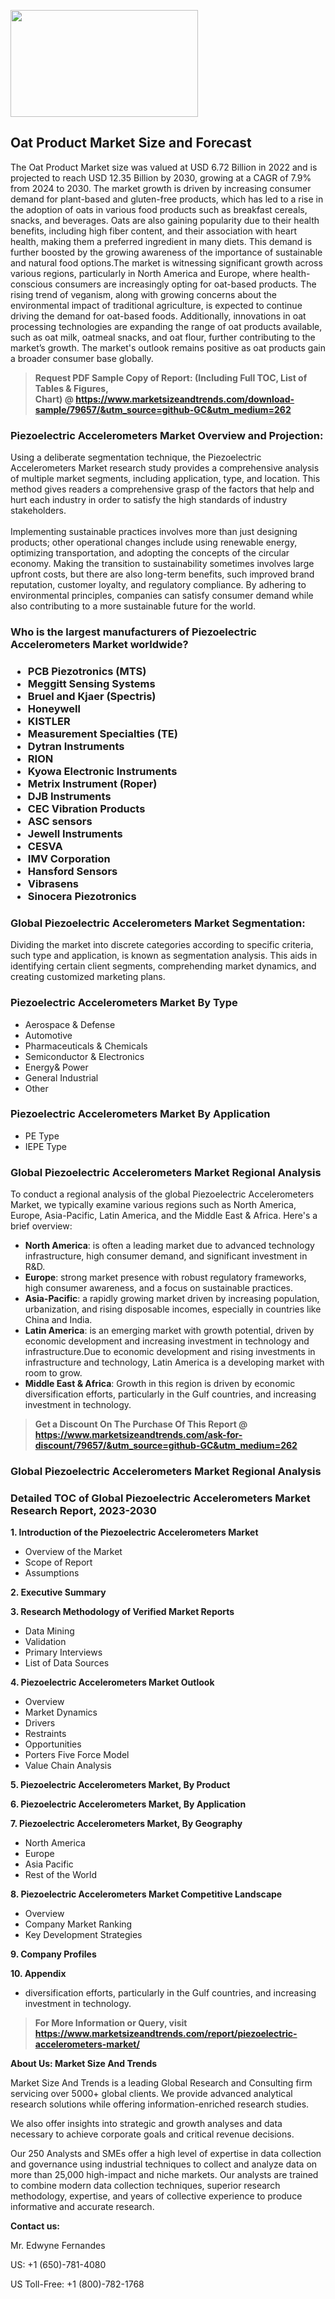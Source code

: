 <p><img class="alignnone size-medium wp-image-20088" src="https://ffe5etoiles.com/wp-content/uploads/2024/12/MST1-300x171.png" alt="" width="300" height="171" /></p><h2>Oat Product Market Size and Forecast</h2><p>The Oat Product Market size was valued at USD 6.72 Billion in 2022 and is projected to reach USD 12.35 Billion by 2030, growing at a CAGR of 7.9% from 2024 to 2030. The market growth is driven by increasing consumer demand for plant-based and gluten-free products, which has led to a rise in the adoption of oats in various food products such as breakfast cereals, snacks, and beverages. Oats are also gaining popularity due to their health benefits, including high fiber content, and their association with heart health, making them a preferred ingredient in many diets. This demand is further boosted by the growing awareness of the importance of sustainable and natural food options.The market is witnessing significant growth across various regions, particularly in North America and Europe, where health-conscious consumers are increasingly opting for oat-based products. The rising trend of veganism, along with growing concerns about the environmental impact of traditional agriculture, is expected to continue driving the demand for oat-based foods. Additionally, innovations in oat processing technologies are expanding the range of oat products available, such as oat milk, oatmeal snacks, and oat flour, further contributing to the market’s growth. The market's outlook remains positive as oat products gain a broader consumer base globally.</p></p><blockquote id="" class=""><strong>Request PDF Sample Copy of Report: (Including Full TOC, List of Tables &amp; Figures, Chart)&nbsp;@&nbsp;<strong><a href="https://www.marketsizeandtrends.com/download-sample/79657/&utm_source=github-GC&utm_medium=262" target="_blank">https://www.marketsizeandtrends.com/download-sample/79657/&utm_source=github-GC&utm_medium=262</a></strong></strong></blockquote><h3 id="" class="">Piezoelectric Accelerometers Market&nbsp;Overview and Projection:</h3><p id="" class="">Using a deliberate segmentation technique, the Piezoelectric Accelerometers Market research study provides a comprehensive analysis of multiple market segments, including application, type, and location. This method gives readers a comprehensive grasp of the factors that help and hurt each industry in order to satisfy the high standards of industry stakeholders. <br /> <br />Implementing sustainable practices involves more than just designing products; other operational changes include using renewable energy, optimizing transportation, and adopting the concepts of the circular economy. Making the transition to sustainability sometimes involves large upfront costs, but there are also long-term benefits, such improved brand reputation, customer loyalty, and regulatory compliance. By adhering to environmental principles, companies can satisfy consumer demand while also contributing to a more sustainable future for the world.</p><h3 id="" class="">Who is the largest manufacturers of&nbsp;Piezoelectric Accelerometers Market worldwide?</h3><h3 class=""><p><ul><li>PCB Piezotronics (MTS) </li><li> Meggitt Sensing Systems </li><li> Bruel and Kjaer (Spectris) </li><li> Honeywell </li><li> KISTLER </li><li> Measurement Specialties (TE) </li><li> Dytran Instruments </li><li> RION </li><li> Kyowa Electronic Instruments </li><li> Metrix Instrument (Roper) </li><li> DJB Instruments </li><li> CEC Vibration Products </li><li> ASC sensors </li><li> Jewell Instruments </li><li> CESVA </li><li> IMV Corporation </li><li> Hansford Sensors </li><li> Vibrasens </li><li> Sinocera Piezotronics</li></ul></p></h3><h3 id="" class="">Global&nbsp;Piezoelectric Accelerometers Market Segmentation:</h3><p id="" class="">Dividing the market into discrete categories according to specific criteria, such type and application, is known as segmentation analysis. This aids in identifying certain client segments, comprehending market dynamics, and creating customized marketing plans.</p><h3 id="" class="">Piezoelectric Accelerometers Market&nbsp;By Type</h3><p><p><ul><li>Aerospace & Defense </li><li> Automotive </li><li> Pharmaceuticals & Chemicals </li><li> Semiconductor & Electronics </li><li> Energy& Power </li><li> General Industrial </li><li> Other</p></li></ul></p></p><h3 id="" class="">Piezoelectric Accelerometers Market&nbsp;By Application</h3><p class=""><p><ul><li>PE Type </li><li> IEPE Type</li></ul></p></p><h3 id="" class="">Global Piezoelectric Accelerometers Market Regional Analysis</h3><p id="" class="">To conduct a regional analysis of the global Piezoelectric Accelerometers Market, we typically examine various regions such as North America, Europe, Asia-Pacific, Latin America, and the Middle East &amp; Africa. Here's a brief overview:</p><ul><li><strong>North America</strong>: is often a leading market due to advanced technology infrastructure, high consumer demand, and significant investment in R&amp;D.</li><li><strong>Europe</strong>: strong market presence with robust regulatory frameworks, high consumer awareness, and a focus on sustainable practices.</li><li><strong>Asia-Pacific</strong>: a rapidly growing market driven by increasing population, urbanization, and rising disposable incomes, especially in countries like China and India.</li><li><strong>Latin America</strong>: is an emerging market with growth potential, driven by economic development and increasing investment in technology and infrastructure.Due to economic development and rising investments in infrastructure and technology, Latin America is a developing market with room to grow.</li><li><strong>Middle East &amp; Africa</strong>: Growth in this region is driven by economic diversification efforts, particularly in the Gulf countries, and increasing investment in technology.</li></ul><blockquote id="" class=""><strong>Get a Discount On The Purchase Of This Report @ <strong><a href="https://www.marketsizeandtrends.com/ask-for-discount/79657/&utm_source=github-GC&utm_medium=262" target="_blank">https://www.marketsizeandtrends.com/ask-for-discount/79657/&utm_source=github-GC&utm_medium=262</a></strong></strong></blockquote><h3 id="" class="">Global Piezoelectric Accelerometers Market Regional Analysis</h3><h3 id="" class="">Detailed TOC of Global Piezoelectric Accelerometers Market Research Report, 2023-2030</h3><p id="" class=""><strong>1. Introduction of the Piezoelectric Accelerometers Market</strong></p><ul><li>Overview of the Market</li><li>Scope of Report</li><li>Assumptions</li></ul><p id="" class=""><strong>2. Executive Summary</strong></p><p id="" class=""><strong>3. Research Methodology of Verified Market Reports</strong></p><ul><li>Data Mining</li><li>Validation</li><li>Primary Interviews</li><li>List of Data Sources</li></ul><p id="" class=""><strong>4. Piezoelectric Accelerometers Market Outlook</strong></p><ul><li>Overview</li><li>Market Dynamics</li><li>Drivers</li><li>Restraints</li><li>Opportunities</li><li>Porters Five Force Model</li><li>Value Chain Analysis</li></ul><p id="" class=""><strong>5. Piezoelectric Accelerometers Market, By Product</strong></p><p id="" class=""><strong>6. Piezoelectric Accelerometers Market, By Application</strong></p><p id="" class=""><strong>7. Piezoelectric Accelerometers Market, By Geography</strong></p><ul><li>North America</li><li>Europe</li><li>Asia Pacific</li><li>Rest of the World</li></ul><p id="" class=""><strong>8. Piezoelectric Accelerometers Market Competitive Landscape</strong></p><ul><li>Overview</li><li>Company Market Ranking</li><li>Key Development Strategies</li></ul><p id="" class=""><strong>9. Company Profiles</strong></p><p id="" class=""><strong>10. Appendix</strong></p><ul><li>diversification efforts, particularly in the Gulf countries, and increasing investment in technology.</li></ul><blockquote id="" class=""><strong>For More Information or Query, visit <strong><strong><a href="https://www.marketsizeandtrends.com/report/piezoelectric-accelerometers-market/" target="_blank">https://www.marketsizeandtrends.com/report/piezoelectric-accelerometers-market/</a></strong></strong></strong></blockquote><p id="" class=""><strong>About Us: Market Size And Trends</strong></p><p id="" class="">Market Size And Trends is a leading Global Research and Consulting firm servicing over 5000+ global clients. We provide advanced analytical research solutions while offering information-enriched research studies.</p><p id="" class="">We also offer insights into strategic and growth analyses and data necessary to achieve corporate goals and critical revenue decisions.</p><p id="" class="">Our 250 Analysts and SMEs offer a high level of expertise in data collection and governance using industrial techniques to collect and analyze data on more than 25,000 high-impact and niche markets. Our analysts are trained to combine modern data collection techniques, superior research methodology, expertise, and years of collective experience to produce informative and accurate research.</p><p id="" class=""><strong>Contact us:</strong></p><p id="" class="">Mr. Edwyne Fernandes</p><p id="" class="">US: +1 (650)-781-4080</p><p id="" class="">US Toll-Free: +1 (800)-782-1768</p>
